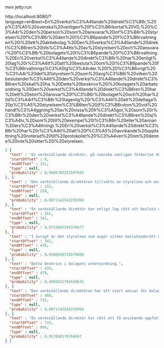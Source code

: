 mvn jetty:run

http://localhost:8080/?language=en&text=En%20verkst%C3%A4llande%20direkt%C3%B6r,%20p%C3%A5%20svenska%20vanligen%20f%C3%B6rkortat%20VD,%20%C3%A4r%20den%20person%20som%20ansvarar%20inf%C3%B6r%20styrelsen%20f%C3%B6r%20den%20l%C3%B6pande%20f%C3%B6rvaltningen%20i%20ett%20aktiebolag.%20Den%20verkst%C3%A4llande%20direkt%C3%B6ren%20tills%C3%A4tts%20av%20styrelsen%20och%20ansvarar%20f%C3%B6r%20bolagets%20l%C3%B6pande%20f%C3%B6rvaltning.%20En%20verkst%C3%A4llande%20direkt%C3%B6r%20har%20enligt%20lag%20r%C3%A4tt%20att%20besluta%20om%20l%C3%B6pande%20f%C3%B6rvaltnings%C3%A5tg%C3%A4rder.%20I%20%C3%B6vrigt%20%C3%A4r%20det%20styrelsen%20som%20avg%C3%B6r%20vilken%20beslutander%C3%A4tt%20den%20verkst%C3%A4llande%20direkt%C3%B6ren%20skall%20ha.%20Detta%20beskrivs%20i%20bolagets%20arbetsordning.%20Den%20verkst%C3%A4llande%20direkt%C3%B6ren%20har%20ett%20stort%20ansvar%20f%C3%B6r%20bolaget%20och%20har%20d%C3%A4rf%C3%B6r%20lagenlig%20r%C3%A4tt%20att%20deltaga%20p%C3%A5%20styrelsem%C3%B6ten%20(f%C3%B6rutom%20vid%20handl%C3%A4ggning%20av%20vissa%20fr%C3%A5gor,%20som%20r%C3%B6r%20den%20verkst%C3%A4llande%20direkt%C3%B6ren%20sj%C3%A4lv,%20som%20till%20exempel%20l%C3%B6n%20eller%20annan%20ers%C3%A4ttning).%20En%20verkst%C3%A4llande%20direkt%C3%B6r%20har%20r%C3%A4tt%20att%20f%C3%A5%20avvikande%20uppfattning%20noterad%20till%20protokollet%20%C3%A4ven%20om%20denne%20inte%20sitter%20i%20styrelsen.

```json
[ {
  "text" : "En verkställande direktör, på svenska vanligen förkortat VD, är den person som ansvarar inför styrelsen för den löpande förvaltningen i ett aktiebolag.",
  "startOffset" : 0,
  "endOffset" : 151,
  "type" : null,
  "probability" : 0.9866785252597645
}, {
  "text" : "Den verkställande direktören tillsätts av styrelsen och ansvarar för bolagets löpande förvaltning.",
  "startOffset" : 152,
  "endOffset" : 250,
  "type" : null,
  "probability" : 0.9871142542235994
}, {
  "text" : "En verkställande direktör har enligt lag rätt att besluta om löpande förvaltningsåtgärder.",
  "startOffset" : 251,
  "endOffset" : 341,
  "type" : null,
  "probability" : 0.9733665194376677
}, {
  "text" : "I övrigt är det styrelsen som avgör vilken beslutanderätt den verkställande direktören skall ha.",
  "startOffset" : 342,
  "endOffset" : 438,
  "type" : null,
  "probability" : 0.9486028735670886
}, {
  "text" : "Detta beskrivs i bolagets arbetsordning.",
  "startOffset" : 439,
  "endOffset" : 479,
  "type" : null,
  "probability" : 0.9956032702638635
}, {
  "text" : "Den verkställande direktören har ett stort ansvar för bolaget och har därför lagenlig rätt att deltaga på styrelsemöten (förutom vid handläggning av vissa frågor, som rör den verkställande direktören själv, som till exempel lön eller annan ersättning).",
  "startOffset" : 480,
  "endOffset" : 732,
  "type" : null,
  "probability" : 0.9871142542235994
}, {
  "text" : "En verkställande direktör har rätt att få avvikande uppfattning noterad till protokollet även om denne inte sitter i styrelsen.",
  "startOffset" : 733,
  "endOffset" : 860,
  "type" : null,
  "probability" : 0.957060179766667
} ]
```

